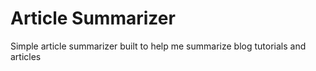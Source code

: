 # Article Summarizer

Simple article summarizer built to help me summarize blog tutorials and articles


